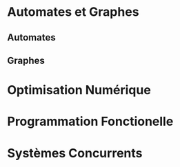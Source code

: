 # Automates et Graphes

## Automates

## Graphes

# Optimisation Numérique

# Programmation Fonctionelle

# Systèmes Concurrents